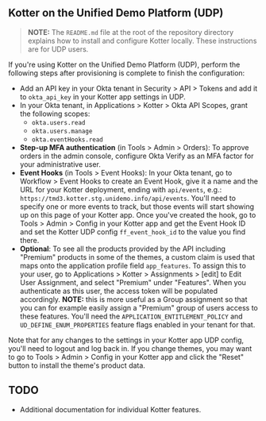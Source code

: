 ## Kotter on the Unified Demo Platform (UDP)

> **NOTE:** The `README.md` file at the root of the repository directory explains how to install and configure Kotter locally. These instructions are for UDP users.

If you're using Kotter on the Unified Demo Platform (UDP), perform the following steps after provisioning is complete to finish the configuration:

- Add an API key in your Okta tenant in Security > API > Tokens and add it to `okta_api_key` in your Kotter app settings in UDP.
- In your Okta tenant, in Applications > Kotter > Okta API Scopes, grant the following scopes:
    + `okta.users.read`
    + `okta.users.manage`
    + `okta.eventHooks.read`
- **Step-up MFA authentication** (in Tools > Admin > Orders): To approve orders in the admin console, configure Okta Verify as an MFA factor for your administrative user.
- **Event Hooks** (in Tools > Event Hooks): In your Okta tenant, go to Workflow > Event Hooks to create an Event Hook, give it a name and the URL for your Kotter deployment, ending with `api/events`, e.g.: `https://tmd3.kotter.stg.unidemo.info/api/events`.  You'll need to specify one or more events to track, but those events will start showing up on this page of your Kotter app.  Once you've created the hook, go to Tools > Admin > Config in your Kotter app and get the Event Hook ID and set the Kotter UDP config `ff_event_hook_id` to the value you find there.
- **Optional**: To see all the products provided by the API including "Premium" products in some of the themes, a custom claim is used that maps onto the application profile field `app_features`.  To assign this to your user, go to Applications > Kotter > Assignments > \[edit\] to Edit User Assignment, and select "Premium" under "Features".  When you authenticate as this user, the access token will be populated accordingly.  **NOTE:** this is more useful as a Group assignment so that you can for example easily assign a "Premium" group of users access to these features. You'll need the `APPLICATION_ENTITLEMENT_POLICY` and `UD_DEFINE_ENUM_PROPERTIES` feature flags enabled in your tenant for that.

Note that for any changes to the settings in your Kotter app UDP config, you'll need to logout and log back in.  If you change themes, you may want to go to Tools > Admin > Config in your Kotter app and click the "Reset" button to install the theme's product data.

## TODO

- Additional documentation for individual Kotter features.
